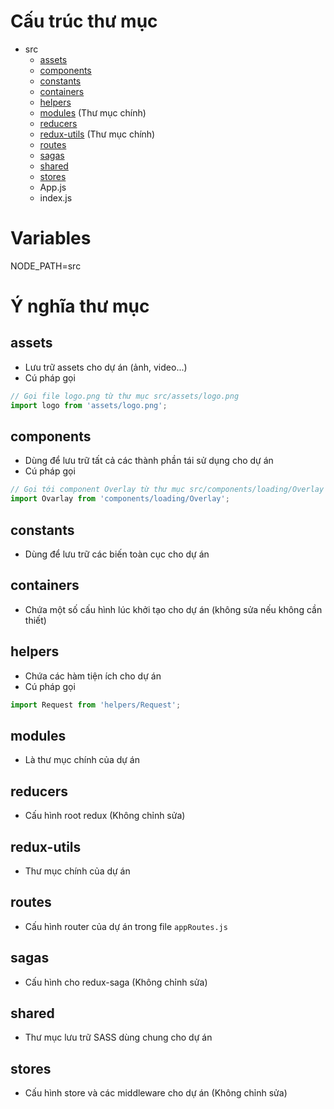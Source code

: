 # Cấu trúc thư mục

*   src
    *   [assets](#assets)
    *   [components](#components)
    *   [constants](#constants)
    *   [containers](#containers)
    *   [helpers](#helpers)
    *   [modules](#modules) (Thư mục chính)
    *   [reducers](#reducers)
    *   [redux-utils](redux-utils) (Thư mục chính)
    *   [routes](#routes)
    *   [sagas](#sagas)
    *   [shared](#shared)
    *   [stores](#stores)
    *   App.js
    *   index.js

# Variables

NODE_PATH=src

# Ý nghĩa thư mục

## assets

*   Lưu trữ assets cho dự án (ảnh, video...)
*   Cú pháp gọi

```js
// Gọi file logo.png từ thư mục src/assets/logo.png
import logo from 'assets/logo.png';
```

## components

*   Dùng để lưu trữ tất cả các thành phần tái sử dụng cho dự án
*   Cú pháp gọi

```js
// Gọi tới component Overlay từ thư mục src/components/loading/Overlay
import Ovarlay from 'components/loading/Overlay';
```

## constants

*   Dùng để lưu trữ các biến toàn cục cho dự án

## containers

*   Chứa một số cấu hình lúc khởi tạo cho dự án (không sửa nếu không cần thiết)

## helpers

*   Chứa các hàm tiện ích cho dự án
*   Cú pháp gọi

```js
import Request from 'helpers/Request';
```

## modules

*   Là thư mục chính của dự án

## reducers

*   Cấu hình root redux (Không chỉnh sửa)

## redux-utils

*   Thư mục chính của dự án

## routes

*   Cấu hình router của dự án trong file `appRoutes.js`

## sagas

*   Cấu hình cho redux-saga (Không chỉnh sửa)

## shared

*   Thư mục lưu trữ SASS dùng chung cho dự án

## stores

*   Cấu hình store và các middleware cho dự án (Không chỉnh sửa)
